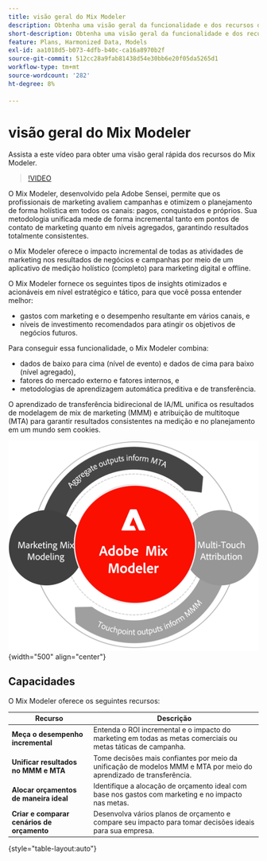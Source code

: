 ```yaml
---
title: visão geral do Mix Modeler
description: Obtenha uma visão geral da funcionalidade e dos recursos do Mix Modeler.
short-description: Obtenha uma visão geral da funcionalidade e dos recursos do Mix Modeler.
feature: Plans, Harmonized Data, Models
exl-id: aa1018d5-b073-4dfb-b40c-ca16a8970b2f
source-git-commit: 512cc28a9fab81438d54e30bb6e20f05da5265d1
workflow-type: tm+mt
source-wordcount: '282'
ht-degree: 8%

---
```


# visão geral do Mix Modeler

Assista a este vídeo para obter uma visão geral rápida dos recursos do Mix Modeler.

>[!VIDEO](https://video.tv.adobe.com/v/3424872/?learn=on)

O Mix Modeler, desenvolvido pela Adobe Sensei, permite que os profissionais de marketing avaliem campanhas e otimizem o planejamento de forma holística em todos os canais: pagos, conquistados e próprios. Sua metodologia unificada mede de forma incremental tanto em pontos de contato de marketing quanto em níveis agregados, garantindo resultados totalmente consistentes.

o Mix Modeler oferece o impacto incremental de todas as atividades de marketing nos resultados de negócios e campanhas por meio de um aplicativo de medição holístico (completo) para marketing digital e offline.

O Mix Modeler fornece os seguintes tipos de insights otimizados e acionáveis em nível estratégico e tático, para que você possa entender melhor:

* gastos com marketing e o desempenho resultante em vários canais, e
* níveis de investimento recomendados para atingir os objetivos de negócios futuros.


Para conseguir essa funcionalidade, o Mix Modeler combina:

* dados de baixo para cima (nível de evento) e dados de cima para baixo (nível agregado),
* fatores do mercado externo e fatores internos, e
* metodologias de aprendizagem automática preditiva e de transferência.

O aprendizado de transferência bidirecional de IA/ML unifica os resultados de modelagem de mix de marketing (MMM) e atribuição de multitoque (MTA) para garantir resultados consistentes na medição e no planejamento em um mundo sem cookies.

![Aprendizado de transferência bidirecional](../assets/birdirectional-transfer-learning.png){width="500" align="center"}


## Capacidades

O Mix Modeler oferece os seguintes recursos:

| Recurso | Descrição |
|---|---|
| **Meça o desempenho incremental** | Entenda o ROI incremental e o impacto do marketing em todas as metas comerciais ou metas táticas de campanha. |
| **Unificar resultados no MMM e MTA** | Tome decisões mais confiantes por meio da unificação de modelos MMM e MTA por meio do aprendizado de transferência. |
| **Alocar orçamentos de maneira ideal** | Identifique a alocação de orçamento ideal com base nos gastos com marketing e no impacto nas metas. |
| **Criar e comparar cenários de orçamento** | Desenvolva vários planos de orçamento e compare seu impacto para tomar decisões ideais para sua empresa. |

{style="table-layout:auto"}
